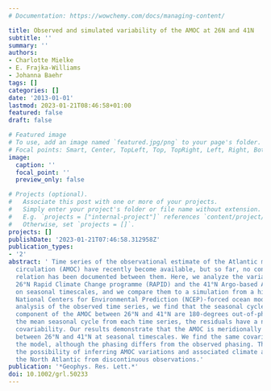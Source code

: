 ```yaml
---
# Documentation: https://wowchemy.com/docs/managing-content/

title: Observed and simulated variability of the AMOC at 26N and 41N
subtitle: ''
summary: ''
authors:
- Charlotte Mielke
- E. Frajka-Williams
- Johanna Baehr
tags: []
categories: []
date: '2013-01-01'
lastmod: 2023-01-21T08:46:58+01:00
featured: false
draft: false

# Featured image
# To use, add an image named `featured.jpg/png` to your page's folder.
# Focal points: Smart, Center, TopLeft, Top, TopRight, Left, Right, BottomLeft, Bottom, BottomRight.
image:
  caption: ''
  focal_point: ''
  preview_only: false

# Projects (optional).
#   Associate this post with one or more of your projects.
#   Simply enter your project's folder or file name without extension.
#   E.g. `projects = ["internal-project"]` references `content/project/deep-learning/index.md`.
#   Otherwise, set `projects = []`.
projects: []
publishDate: '2023-01-21T07:46:58.312958Z'
publication_types:
- '2'
abstract: ' Time series of the observational estimate of the Atlantic meridional overturning
  circulation (AMOC) have recently become available, but so far, no contemporaneous
  relation has been documented between them. Here, we analyze the variability of the
  26°N Rapid Climate Change programme (RAPID) and the 41°N Argo-based AMOC estimates
  on seasonal timescales, and we compare them to a simulation from a high-resolution
  National Centers for Environmental Prediction (NCEP)-forced ocean model. In our
  analysis of the observed time series, we find that the seasonal cycles of the non-Ekman
  component of the AMOC between 26°N and 41°N are 180-degrees out-of-phase. Removing
  the mean seasonal cycle from each time series, the residuals have a non-stationary
  covariability. Our results demonstrate that the AMOC is meridionally covariable
  between 26°N and 41°N at seasonal timescales. We find the same covariability in
  the model, although the phasing differs from the observed phasing. This may offer
  the possibility of inferring AMOC variations and associated climate anomalies throughout
  the North Atlantic from discontinuous observations.'
publication: '*Geophys. Res. Lett.*'
doi: 10.1002/grl.50233
---
```

